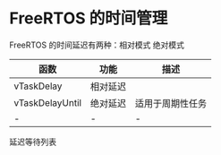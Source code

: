 # FreeRTOS 的时间管理

FreeRTOS 的时间延迟有两种：相对模式 绝对模式

|函数|功能|描述|
|-|-|-|
|vTaskDelay|相对延迟||
|vTaskDelayUntil|绝对延迟|适用于周期性任务|
|-|-|-|

延迟等待列表